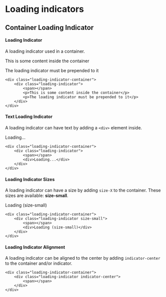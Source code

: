 # Loading indicators

## Container Loading Indicator

#### Loading Indicator
A loading indicator used in a container.

<div class="ui-example">
    <div class="loading-indicator-container">
        <div class="loading-indicator">
            <span></span>
        </div>
        <p>This is some content inside the container</p>
        <p>The loading indicator must be prepended to it</p>
    </div>
</div>

    <div class="loading-indicator-container">
        <div class="loading-indicator">
            <span></span>
            <p>This is some content inside the container</p>
            <p>The loading indicator must be prepended to it</p>
        </div>
    </div>

#### Text Loading Indicator
A loading indicator can have text by adding a `<div>` element inside.

<div class="ui-example">
    <div class="loading-indicator-container">
        <div class="loading-indicator">
            <span></span>
            <div>Loading...</div>
        </div>
    </div>
</div>

    <div class="loading-indicator-container">
        <div class="loading-indicator">
            <span></span>
            <div>Loading...</div>
        </div>
    </div>

#### Loading Indicator Sizes

A loading indicator can have a size by adding `size-X` to the container. These sizes are available: **size-small**.

<div class="ui-example">
    <div class="loading-indicator-container">
        <div class="loading-indicator size-small">
            <span></span>
            <div>Loading (size-small)</div>
        </div>
    </div>
</div>

    <div class="loading-indicator-container">
        <div class="loading-indicator size-small">
            <span></span>
            <div>Loading (size-small)</div>
        </div>
    </div>

#### Loading Indicator Alignment

A loading indicator can be aligned to the center by adding `indicator-center` to the container and/or indicator.

<div class="ui-example">
    <div class="loading-indicator-container">
        <div class="loading-indicator indicator-center">
            <span></span>
        </div>
    </div>
</div>

    <div class="loading-indicator-container">
        <div class="loading-indicator indicator-center">
            <span></span>
        </div>
    </div>
